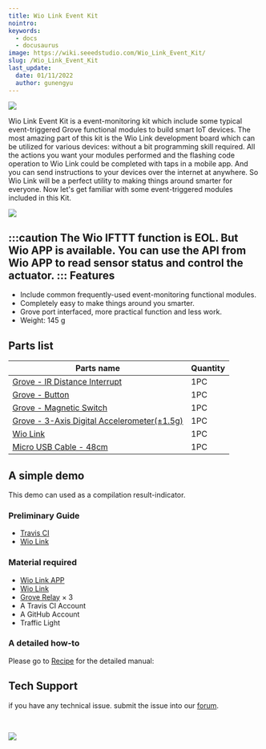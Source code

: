 ```yaml
---
title: Wio Link Event Kit
nointro:
keywords:
  - docs
  - docusaurus
image: https://wiki.seeedstudio.com/Wio_Link_Event_Kit/
slug: /Wio_Link_Event_Kit
last_update:
  date: 01/11/2022
  author: gunengyu
---
```


![](https://files.seeedstudio.com/wiki/Wio_Link_Event_Kit/img/Wio_Link_Event_Kit_product_view_1200_s.jpg)

Wio Link Event Kit is a event-monitoring kit which include some typical event-triggered Grove functional modules to build smart IoT devices. The most amazing part of this kit is the Wio Link development board which can be utilized for various devices: without a bit programming skill required. All the actions you want your modules performed and the flashing code operation to Wio Link could be completed with taps in a mobile app. And you can send instructions to your devices over the internet at anywhere. So Wio Link will be a perfect utility to making things around smarter for everyone. Now let's get familiar with some event-triggered modules included in this Kit.

[![](https://files.seeedstudio.com/wiki/common/Get_One_Now_Banner.png)](https://www.seeedstudio.com/depot/Wio-Link-Event-Kit-p-2611.html)


:::caution
     The Wio IFTTT function is EOL. But Wio APP is available. You can use the API from Wio APP to read sensor status and control the actuator. 
:::
Features
--------

-   Include common frequently-used event-monitoring functional modules.
-   Completely easy to make things around you smarter.
-   Grove port interfaced, more practical function and less work.
-   Weight: 145 g

Parts list
----------

| Parts name                                                                                               | Quantity |
|----------------------------------------------------------------------------------------------------------|----------|
| [Grove - IR Distance Interrupt](/Grove-Digital_Distance_Interrupter_0.5_to_5cm-GP2Y0D805Z0F)                                     | 1PC     |
| [Grove - Button](/Grove-Button/)                                                                          | 1PC     |
| [Grove - Magnetic Switch](https://www.seeedstudio.com/Grove-Magnetic-Switch.html?queryID=d18ad991c05de7f74bbabc475ad4f905&objectID=1827&indexName=bazaar_retailer_products)                                                        | 1PC     |
| [Grove - 3-Axis Digital Accelerometer(±1.5g)](/Grove-3-Axis_Digital_Accelerometer-1.5g/)                  | 1PC     |
| [Wio Link](/Wio_Link/)                                                                                    | 1PC     |
| [Micro USB Cable - 48cm](https://www.seeedstudio.com/Micro-USB-Cable-48cm-p-1475.html?queryID=a8b80828fdcd52ad1ae49daa5ed97191&objectID=1405&indexName=bazaar_retailer_products) | 1PC     |

A simple demo
-------------

This demo can used as a compilation result-indicator.

### Preliminary Guide

-   [Travis CI](https://travis-ci.org/)
-   [Wio Link](/Wio_Link/)

### Material required

-   [Wio Link APP](https://www.seeedstudio.com/Wio-Link-Event-Kit-p-2611.html?queryID=3ab174447ce3813d2105c3db0e9e783a&objectID=537&indexName=bazaar_retailer_products)
-   [Wio Link](/Wio_Link/)
-   [Grove Relay](https://www.seeedstudio.com/Grove-Relay.html?queryID=f15824e61eef2f0aa449144b0da3587c&objectID=1804&indexName=bazaar_retailer_products) × 3
-   A Travis CI Account
-   A GitHub Account
-   Traffic Light
### A detailed how-to

Please go to [Recipe](https://www.seeedstudio.com/recipe/1068-traffic-light-indicates-travis-ci-compiled-results.html) for the detailed manual:


<!-- This Markdown file was created from https://www.seeedstudio.com/wiki/Wio_Link_Event_Kit -->

## Tech Support
 if you have any technical issue.  submit the issue into our [forum](http://forum.seeedstudio.com/). 
<div>
  <br /><p style={{textAlign: 'center'}}><a href="https://www.seeedstudio.com/act-4.html?utm_source=wiki&utm_medium=wikibanner&utm_campaign=newproducts" target="_blank"><img src="https://files.seeedstudio.com/wiki/Wiki_Banner/new_product.jpg" /></a></p>
</div>